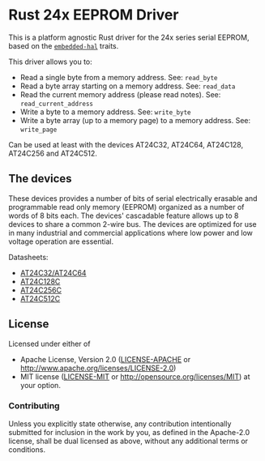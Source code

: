 # Rust 24x EEPROM Driver

This is a platform agnostic Rust driver for the 24x series serial EEPROM,
based on the [`embedded-hal`](https://github.com/japaric/embedded-hal) traits.

This driver allows you to:
- Read a single byte from a memory address. See: `read_byte`
- Read a byte array starting on a memory address. See: `read_data`
- Read the current memory address (please read notes). See: `read_current_address`
- Write a byte to a memory address. See: `write_byte`
- Write a byte array (up to a memory page) to a memory address. See: `write_page`

Can be used at least with the devices AT24C32, AT24C64, AT24C128, AT24C256 and AT24C512.

## The devices
These devices provides a number of bits of serial electrically erasable and
programmable read only memory (EEPROM) organized as a number of words of 8 bits
each. The devices' cascadable feature allows up to 8 devices to share a common
2-wire bus. The devices are optimized for use in many industrial and commercial
applications where low power and low voltage operation are essential.

Datasheets:
- [AT24C32/AT24C64](http://ww1.microchip.com/downloads/en/devicedoc/doc0336.pdf)
- [AT24C128C](http://ww1.microchip.com/downloads/en/DeviceDoc/Atmel-8734-SEEPROM-AT24C128C-Datasheet.pdf)
- [AT24C256C](http://ww1.microchip.com/downloads/en/DeviceDoc/Atmel-8568-SEEPROM-AT24C256C-Datasheet.pdf)
- [AT24C512C](http://ww1.microchip.com/downloads/en/DeviceDoc/Atmel-8720-SEEPROM-AT24C512C-Datasheet.pdf)

## License

Licensed under either of

 * Apache License, Version 2.0 ([LICENSE-APACHE](LICENSE-APACHE) or
   http://www.apache.org/licenses/LICENSE-2.0)
 * MIT license ([LICENSE-MIT](LICENSE-MIT) or
   http://opensource.org/licenses/MIT) at your option.

### Contributing

Unless you explicitly state otherwise, any contribution intentionally submitted
for inclusion in the work by you, as defined in the Apache-2.0 license, shall
be dual licensed as above, without any additional terms or conditions.

